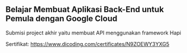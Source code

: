 ## Belajar Membuat Aplikasi Back-End untuk Pemula dengan Google Cloud
Submisi project akhir yaitu membuat API menggunakan framework Hapi


Sertifikat: https://www.dicoding.com/certificates/N9ZOEWY3YXG5
